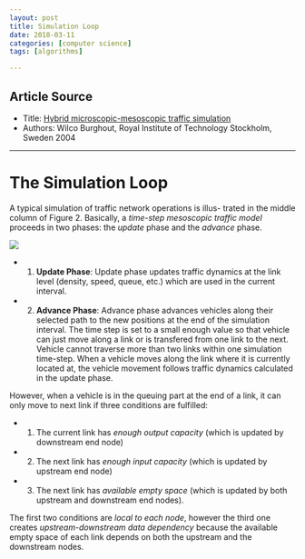 ```yaml
---
layout: post
title: Simulation Loop
date: 2018-03-11
categories: [computer science]
tags: [algorithms]

---
```


## Article Source
* Title: [Hybrid microscopic-mesoscopic traffic simulation](https://www.kth.se/polopoly_fs/1.742065!/hybrid%20mesoscopic.pdf)
* Authors: Wilco Burghout, Royal Institute of Technology Stockholm, Sweden 2004

---

# The Simulation Loop

A typical simulation of traffic network operations is illus- trated in the middle column of Figure 2. Basically, a *time-step mesoscopic traffic model* proceeds in two phases: the *update* phase and the *advance* phase.

![](http://sungsoo.github.com/images/sim-loop.png)

* 1) **Update Phase**: Update phase updates traffic dynamics at the link level (density, speed, queue, etc.) which are used in the current interval.
* 2) **Advance Phase**: Advance phase advances vehicles along their selected path to the new positions at the end of the simulation interval. The time step is set to a small enough value so that vehicle can just move along a link or is transfered from one link to the next. Vehicle cannot traverse more than two links within one simulation time-step. When a vehicle moves along the link where it is currently located at, the vehicle movement follows traffic dynamics calculated in the update phase. 

However, when a vehicle is in the queuing part at the end of a link, it can only move to next link if three conditions are fulfilled:

* 1) The current link has *enough output capacity* (which is updated by downstream end node)
* 2) The next link has *enough input capacity* (which is updated by upstream end node)
* 3) The next link has *available empty space* (which is updated by both upstream and downstream end nodes).

The first two conditions are *local to each node*, however the third one creates *upstream-downstream data dependency* because the available empty space of each link depends on both the upstream and the downstream nodes.